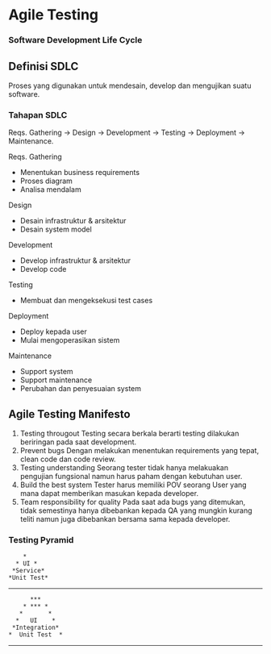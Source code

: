 # Agile Testing

### Software Development Life Cycle
## Definisi SDLC
Proses yang digunakan untuk mendesain, develop dan mengujikan suatu software.
### Tahapan SDLC
Reqs. Gathering -> Design -> Development -> Testing -> Deployment -> Maintenance.

Reqs. Gathering
- Menentukan business requirements
- Proses diagram
- Analisa mendalam

Design
- Desain infrastruktur & arsitektur
- Desain system model

Development
- Develop infrastruktur & arsitektur
- Develop code

Testing 
- Membuat dan mengeksekusi test cases

Deployment
- Deploy kepada user
- Mulai mengoperasikan sistem

Maintenance
- Support system
- Support maintenance
- Perubahan dan penyesuaian system

## Agile Testing Manifesto
1. Testing througout
Testing secara berkala berarti testing dilakukan beriringan pada saat development.
2. Prevent bugs
Dengan melakukan menentukan requirements yang tepat, clean code dan code review.
3. Testing understanding
Seorang tester tidak hanya melakuakan pengujian fungsional namun harus paham dengan kebutuhan user.
4. Build the best system
Tester harus memiliki POV seorang User yang mana dapat memberikan masukan kepada developer.
5. Team responsibility for quality
Pada saat ada bugs yang ditemukan, tidak semestinya hanya dibebankan kepada QA yang mungkin kurang teliti namun juga dibebankan bersama sama kepada developer.

### Testing Pyramid
        *                       
      * UI *
     *Service*
    *Unit Test*
   ************* 
   
          ***
        * *** *
       *       *                       
      *   UI    *
     *Integration*
    *  Unit Test  *
   ***************** 